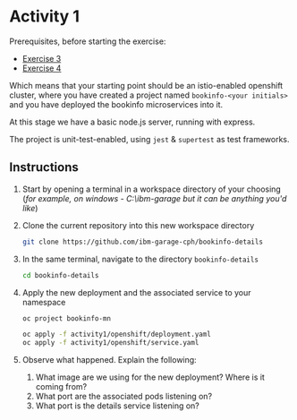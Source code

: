 # Activity 1

Prerequisites, before starting the exercise:

- [Exercise 3](https://github.com/ibm-garage-cph/istio-roks-101/tree/master/workshop/exercise-3)
- [Exercise 4](https://github.com/ibm-garage-cph/istio-roks-101/tree/master/workshop/exercise-4)

Which means that your starting point should be an istio-enabled openshift cluster, where you have created a project named `bookinfo-<your initials>` and you have deployed the bookinfo microservices into it.

At this stage we have a basic node.js server, running with express.

The project is unit-test-enabled, using `jest` & `supertest` as test frameworks.

## Instructions

1. Start by opening a terminal in a workspace directory of your choosing (*for example, on windows - C:\ibm-garage but it can be anything you'd like*)

2. Clone the current repository into this new workspace directory

    ```bash
    git clone https://github.com/ibm-garage-cph/bookinfo-details
    ```

3. In the same terminal, navigate to the directory `bookinfo-details`

    ```bash
    cd bookinfo-details
    ```

4. Apply the new deployment and the associated service to your namespace

   ```bash
   oc project bookinfo-mn

   oc apply -f activity1/openshift/deployment.yaml
   oc apply -f activity1/openshift/service.yaml
   ```

5. Observe what happened. Explain the following:

   1. What image are we using for the new deployment? Where is it coming from?
   2. What port are the associated pods listening on?
   3. What port is the details service listening on?
